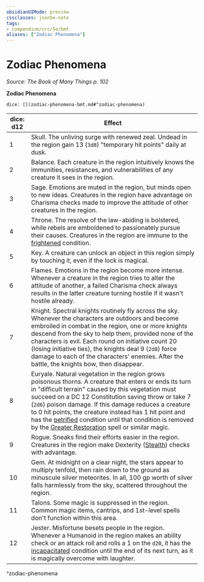 ```yaml
---
obsidianUIMode: preview
cssclasses: json5e-note
tags:
- compendium/src/5e/bmt
aliases: ["Zodiac Phenomena"]
---
```

# Zodiac Phenomena
*Source: The Book of Many Things p. 102* 

**Zodiac Phenomena**

`dice: [](zodiac-phenomena-bmt.md#^zodiac-phenomena)`

| dice: d12 | Effect |
|-----------|--------|
| 1 | Skull. The unliving surge with renewed zeal. Undead in the region gain 13 (`3d8`) "temporary hit points" daily at dusk. |
| 2 | Balance. Each creature in the region intuitively knows the immunities, resistances, and vulnerabilities of any creature it sees in the region. |
| 3 | Sage. Emotions are muted in the region, but minds open to new ideas. Creatures in the region have advantage on Charisma checks made to improve the attitude of other creatures in the region. |
| 4 | Throne. The resolve of the law-abiding is bolstered, while rebels are emboldened to passionately pursue their causes. Creatures in the region are immune to the [frightened](/Systems/5e/rules/conditions.md#frightened) condition. |
| 5 | Key. A creature can unlock an object in this region simply by touching it, even if the lock is magical. |
| 6 | Flames. Emotions in the region become more intense. Whenever a creature in the region tries to alter the attitude of another, a failed Charisma check always results in the latter creature turning hostile if it wasn't hostile already. |
| 7 | Knight. Spectral knights routinely fly across the sky. Whenever the characters are outdoors and become embroiled in combat in the region, one or more knights descend from the sky to help them, provided none of the characters is evil. Each round on initiative count 20 (losing initiative ties), the knights deal 9 (`2d8`) force damage to each of the characters' enemies. After the battle, the knights bow, then disappear. |
| 8 | Euryale. Natural vegetation in the region grows poisonous thorns. A creature that enters or ends its turn in "difficult terrain" caused by this vegetation must succeed on a DC 12 Constitution saving throw or take 7 (`2d6`) poison damage. If this damage reduces a creature to 0 hit points, the creature instead has 1 hit point and has the [petrified](/Systems/5e/rules/conditions.md#petrified) condition until that condition is removed by the [Greater Restoration](/Systems/5e/spells/greater-restoration.md) spell or similar magic. |
| 9 | Rogue. Sneaks find their efforts easier in the region. Creatures in the region make Dexterity ([Stealth](/Systems/5e/rules/skills.md#Stealth)) checks with advantage. |
| 10 | Gem. At midnight on a clear night, the stars appear to multiply tenfold, then rain down to the ground as minuscule silver meteorites. In all, 100 gp worth of silver falls harmlessly from the sky, scattered throughout the region. |
| 11 | Talons. Some magic is suppressed in the region. Common magic items, cantrips, and 1st-level spells don't function within this area. |
| 12 | Jester. Misfortune besets people in the region. Whenever a Humanoid in the region makes an ability check or an attack roll and rolls a 1 on the `d20`, it has the [incapacitated](/Systems/5e/rules/conditions.md#incapacitated) condition until the end of its next turn, as it is magically overcome with laughter. |
^zodiac-phenomena